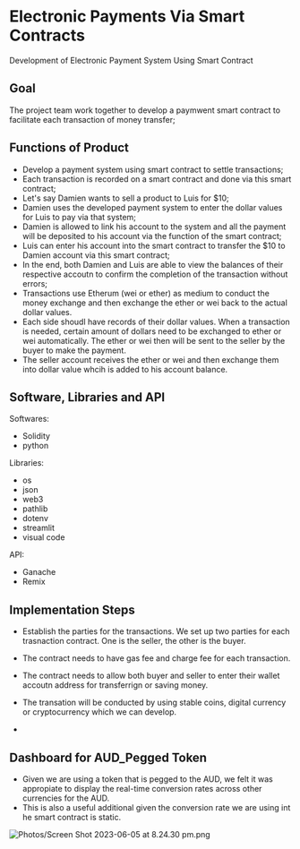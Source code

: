 # Electronic Payments Via Smart Contracts 

Development of Electronic Payment System Using Smart Contract

## Goal

The project team work together to develop a paymwent smart contract to facilitate each transaction of money transfer;

## Functions of Product

* Develop a payment system using smart contract to settle transactions;
* Each transaction is recorded on a smart contract and done via this smart contract;
* Let's say Damien wants to sell a product to Luis for $10;
* Damien uses the developed payment system to enter the dollar values for Luis to pay via that system;
* Damien is allowed to link his account to the system and all the payment will be deposited to his account via the function of the smart contract;
* Luis can enter his account into the smart contract to transfer the $10 to Damien account via this smart contract;
* In the end, both Damien and Luis are able to view the balances of their respective accoutn to confirm the completion of the transaction without errors;
* Transactions use Etherum (wei or ether) as medium to conduct the money exchange and then exchange the ether or wei back to the actual dollar values. 
* Each side shoudl have records of their dollar values. When a transaction is needed, certain amount of dollars need to be exchanged to ether or wei automatically. The ether or wei then will be sent to the seller by the buyer to make the payment. 
* The seller account receives the ether or wei and then exchange them into dollar value whcih is added to his account balance.

## Software, Libraries and API

Softwares:

* Solidity
* python

Libraries:

* os
* json
* web3
* pathlib
* dotenv
* streamlit
* visual code

API:

* Ganache
* Remix

## Implementation Steps

* Establish the parties for the transactions. We set up two parties for each trasnaction contract. One is the seller, the other is the buyer. 

* The contract needs to have gas fee and charge fee for each transaction.

* The contract needs to allow both buyer and seller to enter their wallet accoutn address for transferrign or saving money.

* The transation will be conducted by using stable coins, digital currency or cryptocurrency which we can develop. 

*

## Dashboard for AUD_Pegged Token

* Given we are using a token that is pegged to the AUD, we felt it was appropiate to display the real-time conversion rates across other currencies for the AUD.
* This is also a useful additional given the conversion rate we are using int he smart contract is static.

![Photos/Screen Shot 2023-06-05 at 8.24.30 pm.png](https://github.com/Explictz/Project-3/blob/main/Photos/Screen%20Shot%202023-06-05%20at%208.24.30%20pm.png)
